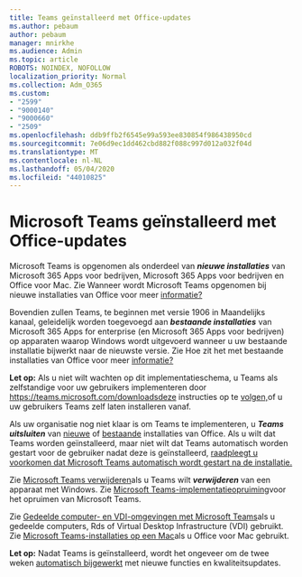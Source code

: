 ```yaml
---
title: Teams geïnstalleerd met Office-updates
ms.author: pebaum
author: pebaum
manager: mnirkhe
ms.audience: Admin
ms.topic: article
ROBOTS: NOINDEX, NOFOLLOW
localization_priority: Normal
ms.collection: Adm_O365
ms.custom:
- "2599"
- "9000140"
- "9000660"
- "2509"
ms.openlocfilehash: ddb9ffb2f6545e99a593ee830854f986438950cd
ms.sourcegitcommit: 7e06d9ec1dd462cbd882f088c997d012a032f04d
ms.translationtype: MT
ms.contentlocale: nl-NL
ms.lasthandoff: 05/04/2020
ms.locfileid: "44010825"
---
```

# <a name="microsoft-teams-installed-with-office-updates"></a>Microsoft Teams geïnstalleerd met Office-updates

Microsoft Teams is opgenomen als onderdeel van ***nieuwe installaties*** van Microsoft 365 Apps voor bedrijven, Microsoft 365 Apps voor bedrijven en Office voor Mac. Zie Wanneer wordt Microsoft Teams opgenomen bij nieuwe installaties van Office voor meer [informatie?](https://docs.microsoft.com/deployoffice/teams-install#when-will-microsoft-teams-start-being-included-with-new-installations-of-microsoft-365-apps)

Bovendien zullen Teams, te beginnen met versie 1906 in Maandelijks kanaal, geleidelijk worden toegevoegd aan ***bestaande installaties*** van Microsoft 365 Apps for enterprise (en Microsoft 365 Apps voor bedrijven) op apparaten waarop Windows wordt uitgevoerd wanneer u uw bestaande installatie bijwerkt naar de nieuwste versie. Zie Hoe zit het met bestaande installaties van Office voor meer [informatie?](https://docs.microsoft.com/deployoffice/teams-install#what-about-existing-installations-of-microsoft-365-apps)

**Let op:** Als u niet wilt wachten op dit implementatieschema, u Teams als zelfstandige voor uw gebruikers implementeren door https://teams.microsoft.com/downloadsdeze instructies op te [volgen,](https://docs.microsoft.com/MicrosoftTeams/msi-deployment)of u uw gebruikers Teams zelf laten installeren vanaf.

Als uw organisatie nog niet klaar is om Teams te implementeren, u ***Teams uitsluiten*** van [nieuwe](https://docs.microsoft.com/deployoffice/teams-install#how-to-exclude-microsoft-teams-from-new-installations-of-microsoft-365-apps) of [bestaande](https://docs.microsoft.com/deployoffice/teams-install#use-group-policy-to-control-the-installation-of-microsoft-teams) installaties van Office. Als u wilt dat Teams worden geïnstalleerd, maar niet wilt dat Teams automatisch worden gestart voor de gebruiker nadat deze is geïnstalleerd, [raadpleegt u voorkomen dat Microsoft Teams automatisch wordt gestart na de installatie.](https://docs.microsoft.com/deployoffice/teams-install#use-group-policy-to-prevent-microsoft-teams-from-starting-automatically-after-installation)

Zie [Microsoft Teams verwijderen](https://support.office.com/article/uninstall-microsoft-teams-3b159754-3c26-4952-abe7-57d27f5f4c81)als u Teams wilt ***verwijderen*** van een apparaat met Windows. Zie [Microsoft Teams-implementatieopruiming](https://docs.microsoft.com/microsoftteams/scripts/powershell-script-teams-deployment-clean-up)voor het opruimen van Microsoft Teams.

Zie [Gedeelde computer- en VDI-omgevingen met Microsoft Teams](https://docs.microsoft.com/deployoffice/teams-install#shared-computer-and-vdi-environments-with-microsoft-teams)als u gedeelde computers, Rds of Virtual Desktop Infrastructure (VDI) gebruikt. Zie [Microsoft Teams-installaties op een Mac](https://docs.microsoft.com/deployoffice/teams-install#microsoft-teams-installations-on-a-mac)als u Office voor Mac gebruikt.

**Let op:** Nadat Teams is geïnstalleerd, wordt het ongeveer om de twee weken [automatisch bijgewerkt](https://docs.microsoft.com/deployoffice/teams-install#feature-and-quality-updates-for-microsoft-teams) met nieuwe functies en kwaliteitsupdates. 